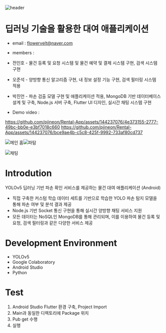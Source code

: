 ![header](https://capsule-render.vercel.app/api?type=soft&color=gradient&height=300&section=header&text=Rental%20Application&fontSize=90)


# 딥러닝 기술을 활용한 대여 애플리케이션

 - email : flowervelt@naver.com

 - members : 
 
- 전인호 - 물건 등록 및 요청 시스템 및 물건 예약 및 결제 시스템 구현, 검색 시스템 구현

   
- 오준석 - 양방향 통신 알고리즘 구현, 내 정보 설정 기능 구현, 검색 필터링 시스템 적용


- 박진언 - 파손 검출 모델 구현 및 애플리케이션 적용, MongoDB 기반 데이터베이스 설계 및 구축, Node.js 서버 구축, Flutter UI 디자인, 실시간 채팅 시스템 구현
           
 - Demo video : 

https://github.com/pjineon/Rental-App/assets/144237076/4e373155-2777-49bc-bb0e-e3bf7018c660
https://github.com/pjineon/Rental-App/assets/144237076/bce9ae4b-c5c8-425f-9992-733af80cd737


![메인 홈](https://github.com/pjineon/Rental-App/assets/144237076/b2e42d7f-68e8-4259-9c87-4abd28b75578)![파탐](https://github.com/pjineon/Rental-App/assets/144237076/93f87381-89ea-4846-9d35-d8e5ff38b495)


![채팅](https://github.com/pjineon/Rental-App/assets/144237076/7eda73a3-7fcd-4ded-ad9c-341d21cd412c)


# Introdution
YOLOv5 딥러닝 기반 파손 확인 서비스를 제공하는 물건 대여 애플리케이션 (Android)
 - 직접 구축한 커스텀 학습 데이터 세트를 기반으로 학습한 YOLO 파손 탐지 모델을 통해 파손 여부 및 분석 결과 제공
 - Node.js 기반 Socket 통신 구현을 통해 실시간 양방향 채팅 서비스 지원
 - 모든 데이터는 NoSQL인 MongoDB를 통해 관리되며, 이를 이용하여 물건 등록 및 요청, 검색 필터링과 같은 다양한 서비스 제공


# Development Environment
- YOLOv5
- Google Colaboratory
- Android Studio
- Python

# Test
1. Android Studio Flutter 환경 구축, Project Import
2. Main과 동일한 디렉토리에 Package 위치
3. Pub get 수행
4. 실행
